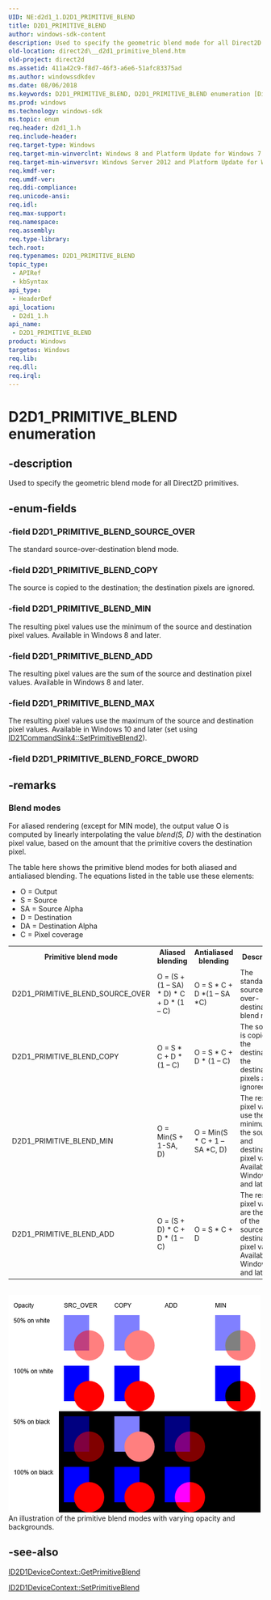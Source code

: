 ```yaml
---
UID: NE:d2d1_1.D2D1_PRIMITIVE_BLEND
title: D2D1_PRIMITIVE_BLEND
author: windows-sdk-content
description: Used to specify the geometric blend mode for all Direct2D primitives.
old-location: direct2d\__d2d1_primitive_blend.htm
old-project: direct2d
ms.assetid: 411a42c9-f8d7-46f3-a6e6-51afc83375ad
ms.author: windowssdkdev
ms.date: 08/06/2018
ms.keywords: D2D1_PRIMITIVE_BLEND, D2D1_PRIMITIVE_BLEND enumeration [Direct2D], D2D1_PRIMITIVE_BLEND_ADD, D2D1_PRIMITIVE_BLEND_COPY, D2D1_PRIMITIVE_BLEND_MAX, D2D1_PRIMITIVE_BLEND_MIN, D2D1_PRIMITIVE_BLEND_SOURCE_OVER, d2d1_1/D2D1_PRIMITIVE_BLEND, d2d1_1/D2D1_PRIMITIVE_BLEND_ADD, d2d1_1/D2D1_PRIMITIVE_BLEND_COPY, d2d1_1/D2D1_PRIMITIVE_BLEND_MAX, d2d1_1/D2D1_PRIMITIVE_BLEND_MIN, d2d1_1/D2D1_PRIMITIVE_BLEND_SOURCE_OVER, direct2d.__d2d1_primitive_blend
ms.prod: windows
ms.technology: windows-sdk
ms.topic: enum
req.header: d2d1_1.h
req.include-header: 
req.target-type: Windows
req.target-min-winverclnt: Windows 8 and Platform Update for Windows 7 [desktop apps \| UWP apps]
req.target-min-winversvr: Windows Server 2012 and Platform Update for Windows Server 2008 R2 [desktop apps \| UWP apps]
req.kmdf-ver: 
req.umdf-ver: 
req.ddi-compliance: 
req.unicode-ansi: 
req.idl: 
req.max-support: 
req.namespace: 
req.assembly: 
req.type-library: 
tech.root: 
req.typenames: D2D1_PRIMITIVE_BLEND
topic_type:
 - APIRef
 - kbSyntax
api_type:
 - HeaderDef
api_location:
 - D2d1_1.h
api_name:
 - D2D1_PRIMITIVE_BLEND
product: Windows
targetos: Windows
req.lib: 
req.dll: 
req.irql: 
---
```


# D2D1_PRIMITIVE_BLEND enumeration


## -description


Used to specify the geometric blend mode for all Direct2D primitives.
      


## -enum-fields




### -field D2D1_PRIMITIVE_BLEND_SOURCE_OVER

The standard source-over-destination blend mode.


### -field D2D1_PRIMITIVE_BLEND_COPY

The source is copied to the destination; the destination pixels are ignored.


### -field D2D1_PRIMITIVE_BLEND_MIN

The resulting pixel values use the minimum of the source and destination pixel values. Available in Windows 8 and later.
            


### -field D2D1_PRIMITIVE_BLEND_ADD

The resulting pixel values are the sum of the source and destination pixel values. Available in Windows 8 and later.
            


### -field D2D1_PRIMITIVE_BLEND_MAX

The resulting pixel values use the maximum of the source and destination pixel values. 
          Available in Windows 10 and later (set using <a href="https://msdn.microsoft.com/20934CEA-2B89-45F5-8E61-CD47C4A9B78F">ID21CommandSink4::SetPrimitiveBlend2</a>).


### -field D2D1_PRIMITIVE_BLEND_FORCE_DWORD




## -remarks



<h3><a id="Blend_modes"></a><a id="blend_modes"></a><a id="BLEND_MODES"></a>Blend modes</h3>
For aliased rendering (except for MIN mode), the output value O is computed by linearly interpolating the value <i>blend(S, D)</i> with the destination pixel value, based on the amount that the primitive covers the destination pixel.
          



The table here shows the primitive blend modes for both aliased and antialiased blending. The equations listed in the table  use these elements:
            <ul>
<li>O = Output</li>
<li>S = Source</li>
<li>SA = Source Alpha</li>
<li>D = Destination</li>
<li>DA = Destination Alpha</li>
<li>C = Pixel coverage</li>
</ul>


<table>
<tr>
<th>Primitive blend mode</th>
<th>Aliased blending</th>
<th>Antialiased blending</th>
<th>Description</th>
</tr>
<tr>
<td>D2D1_PRIMITIVE_BLEND_SOURCE_OVER</td>
<td>O = (S + (1 – SA) * D) * C + D * (1 – C)</td>
<td>O = S * C + D *(1 – SA *C)</td>
<td>The standard source-over-destination blend mode.</td>
</tr>
<tr>
<td>D2D1_PRIMITIVE_BLEND_COPY</td>
<td>O = S * C + D * (1 – C)</td>
<td>O = S * C + D * (1 – C)</td>
<td>The source is copied to the destination; the destination pixels are ignored.</td>
</tr>
<tr>
<td>D2D1_PRIMITIVE_BLEND_MIN</td>
<td>O = Min(S + 1-SA, D) </td>
<td>O = Min(S * C + 1 – SA *C, D)</td>
<td>The resulting pixel values use the minimum of the source and destination pixel values. Available in Windows 8.1 and later.
              </td>
</tr>
<tr>
<td>D2D1_PRIMITIVE_BLEND_ADD</td>
<td>O = (S + D) * C + D * (1 – C)</td>
<td>O = S * C + D</td>
<td>The resulting pixel values are the sum of the source and destination pixel values. Available in Windows 8.1 and later.
              </td>
</tr>
</table>
 

<img alt="An illustration of Direct2D primitive blend modes with varying opacity and backgrounds." src="./images/PrimBlendDemo.png"/>
An illustration of the primitive blend modes with varying opacity and backgrounds.




## -see-also




<a href="https://msdn.microsoft.com/c3d6cfae-5776-4d1d-933b-b94271c431b6">ID2D1DeviceContext::GetPrimitiveBlend</a>



<a href="https://msdn.microsoft.com/be04c9f7-397f-468e-91c0-3b11c68b489f">ID2D1DeviceContext::SetPrimitiveBlend</a>
 

 

